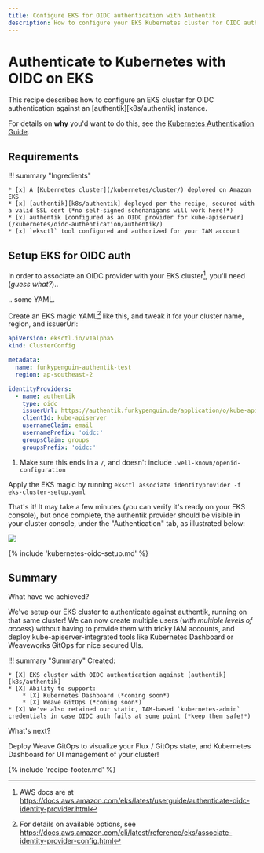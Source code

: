 ```yaml
---
title: Configure EKS for OIDC authentication with Authentik
description: How to configure your EKS Kubernetes cluster for OIDC authentication with Authentik
---
```

# Authenticate to Kubernetes with OIDC on EKS

This recipe describes how to configure an EKS cluster for OIDC authentication against an [authentik][k8s/authentik] instance. 

For details on **why** you'd want to do this, see the [Kubernetes Authentication Guide](/kubernetes/oidc-authentication/).

## Requirements

!!! summary "Ingredients"

    * [x] A [Kubernetes cluster](/kubernetes/cluster/) deployed on Amazon EKS
    * [x] [authentik][k8s/authentik] deployed per the recipe, secured with a valid SSL cert (*no self-signed schenanigans will work here!*)
    * [x] authentik [configured as an OIDC provider for kube-apiserver](/kubernetes/oidc-authentication/authentik/)
    * [x] `eksctl` tool configured and authorized for your IAM account

## Setup EKS for OIDC auth

In order to associate an OIDC provider with your EKS cluster[^1], you'll need (*guess what?*)..

.. some YAML.

Create an EKS magic YAML[^2] like this, and tweak it for your cluster name, region, and issuerUrl:

```yaml title="eks-cluster-setup.yaml"
apiVersion: eksctl.io/v1alpha5
kind: ClusterConfig

metadata:
  name: funkypenguin-authentik-test
  region: ap-southeast-2

identityProviders:
  - name: authentik
    type: oidc
    issuerUrl: https://authentik.funkypenguin.de/application/o/kube-apiserver/ # (1)! 
    clientId: kube-apiserver
    usernameClaim: email
    usernamePrefix: 'oidc:'
    groupsClaim: groups
    groupsPrefix: 'oidc:'
```

1. Make sure this ends in a `/`, and doesn't include `.well-known/openid-configuration`

Apply the EKS magic by running `eksctl associate identityprovider -f eks-cluster-setup.yaml`

That's it! It may take a few minutes (you can verify it's ready on your EKS console), but once complete, the authentik provider should be visible in your cluster console, under the "Authentication" tab, as illustrated below:

![](/images/eks-authentic-1.png)

{% include 'kubernetes-oidc-setup.md' %}

## Summary

What have we achieved? 

We've setup our EKS cluster to authenticate against authentik, running on that same cluster! We can now create multiple users (*with multiple levels of access*) without having to provide them with tricky IAM accounts, and deploy kube-apiserver-integrated tools like Kubernetes Dashboard or Weaveworks GitOps for nice secured UIs.

!!! summary "Summary"
    Created:

    * [X] EKS cluster with OIDC authentication against [authentik][k8s/authentik]
    * [X] Ability to support:
        * [X] Kubernetes Dashboard (*coming soon*)
        * [X] Weave GitOps (*coming soon*)
    * [X] We've also retained our static, IAM-based `kubernetes-admin` credentials in case OIDC auth fails at some point (*keep them safe!*)

What's next? 

Deploy Weave GitOps to visualize your Flux / GitOps state, and Kubernetes Dashboard for UI management of your cluster!

[^1]: AWS docs are at https://docs.aws.amazon.com/eks/latest/userguide/authenticate-oidc-identity-provider.html
[^2]: For details on available options, see https://docs.aws.amazon.com/cli/latest/reference/eks/associate-identity-provider-config.html


{% include 'recipe-footer.md' %}
